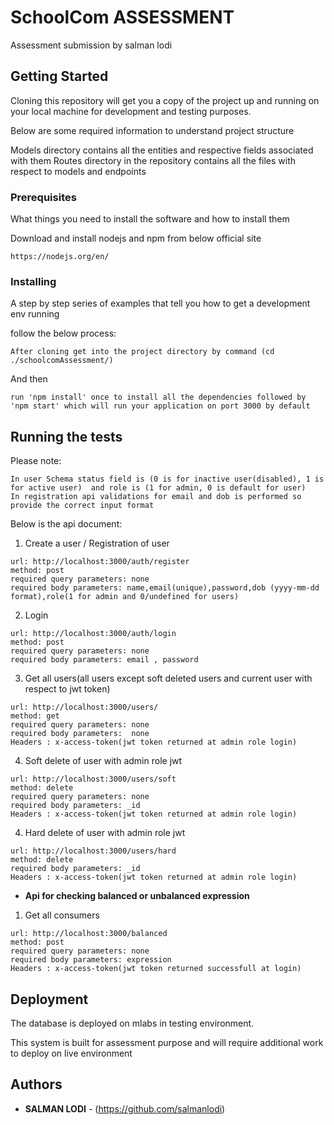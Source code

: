 # SchoolCom ASSESSMENT

Assessment submission by salman lodi

## Getting Started

Cloning this repository will get you a copy of the project up and running on your local machine for development and testing purposes.

Below are some required information to understand project structure

Models directory contains all the entities and respective fields associated with them
Routes directory in the repository contains all the files with respect to models and endpoints


### Prerequisites

What things you need to install the software and how to install them

Download and install nodejs and npm from below official site
```
https://nodejs.org/en/
```


### Installing

A step by step series of examples that tell you how to get a development env running

follow the below process:

```
After cloning get into the project directory by command (cd ./schoolcomAssessment/)
```

And then

```
run 'npm install' once to install all the dependencies followed by 'npm start' which will run your application on port 3000 by default
```

## Running the tests

Please note:
```
In user Schema status field is (0 is for inactive user(disabled), 1 is for active user)  and role is (1 for admin, 0 is default for user) 
In registration api validations for email and dob is performed so provide the correct input format  
```

Below is the api document:

1. Create a user / Registration of user

```
url: http://localhost:3000/auth/register
method: post
required query parameters: none
required body parameters: name,email(unique),password,dob (yyyy-mm-dd format),role(1 for admin and 0/undefined for users)
```

2. Login

```
url: http://localhost:3000/auth/login
method: post
required query parameters: none
required body parameters: email , password
```

3. Get all users(all users except soft deleted users and current user with respect to jwt token)

```
url: http://localhost:3000/users/
method: get
required query parameters: none
required body parameters:  none
Headers : x-access-token(jwt token returned at admin role login) 
```

4. Soft delete of user with admin role jwt

```
url: http://localhost:3000/users/soft
method: delete
required query parameters: none
required body parameters: _id
Headers : x-access-token(jwt token returned at admin role login) 
```

4. Hard delete of user with admin role jwt

```
url: http://localhost:3000/users/hard
method: delete
required body parameters: _id
Headers : x-access-token(jwt token returned at admin role login) 
```

* **Api for checking balanced or unbalanced expression**

1. Get all consumers

```
url: http://localhost:3000/balanced
method: post
required query parameters: none
required body parameters: expression
Headers : x-access-token(jwt token returned successfull at login) 
```

## Deployment

The database is deployed on mlabs in testing environment.

This system is built for assessment purpose and will require additional work to deploy on live environment

## Authors

* **SALMAN LODI**  - (https://github.com/salmanlodi)
